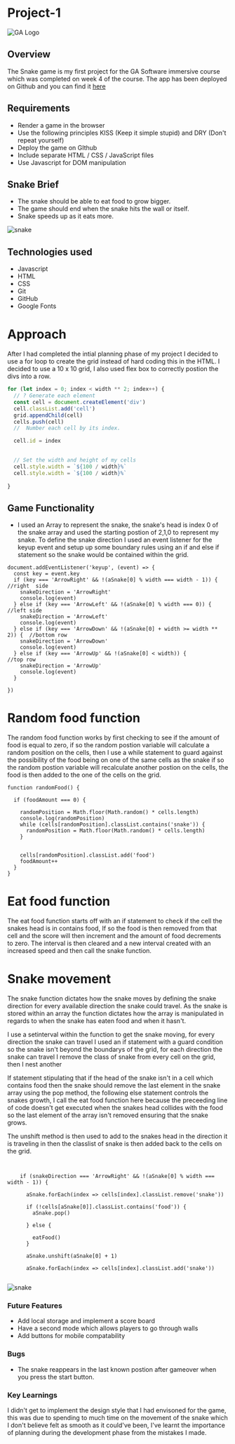 # Project-1
![GA Logo](./project/images/GALogo.png)
## Overview
The Snake game is my first project for the GA Software immersive course which was completed on week 4 of the course.
The app has been deployed on Github and you can find it [here](https://aozzy.github.io/project-1/)


## Requirements
- Render a game in the browser
- Use the following principles KISS (Keep it simple stupid) and DRY (Don't repeat yourself)
- Deploy the game on GIthub
- Include separate HTML / CSS / JavaScript files
- Use Javascript for DOM manipulation

## Snake Brief
- The snake should be able to eat food to grow bigger.
- The game should end when the snake hits the wall or itself.
- Snake speeds up as it eats more.

![snake](./project/images/snake.png)

## Technologies used
- Javascript
- HTML
- CSS
- Git
- GitHub
- Google Fonts


# Approach
After I had completed the intial planning phase of my project I decided to use a for loop to create the grid instead of hard coding this in the HTML.
I decided to use a 10 x 10 grid, I also used flex box to correctly postion the divs into a row. 
```js
for (let index = 0; index < width ** 2; index++) {
  // ? Generate each element
  const cell = document.createElement('div')
  cell.classList.add('cell')
  grid.appendChild(cell)
  cells.push(cell)
  //  Number each cell by its index.

  cell.id = index
  

  // Set the width and height of my cells
  cell.style.width = `${100 / width}%`
  cell.style.width = `${100 / width}%`
  
}
```
## Game Functionality

- I used an Array to represent the snake, the snake's head is index 0 of the snake array and used the starting postion of 2,1,0 to represent my snake.
To define the snake direction I used an event listener for the keyup event and setup up some boundary rules using an if and else if statement so the snake would be contained within the grid.


```
document.addEventListener('keyup', (event) => {
  const key = event.key
  if (key === 'ArrowRight' && !(aSnake[0] % width === width - 1)) {  //right  side
    snakeDirection = 'ArrowRight' 
    console.log(event)
  } else if (key === 'ArrowLeft' && !(aSnake[0] % width === 0)) {    //left side
    snakeDirection = 'ArrowLeft'
    console.log(event)
  } else if (key === 'ArrowDown' && !(aSnake[0] + width >= width ** 2)) {  //bottom row
    snakeDirection = 'ArrowDown'
    console.log(event)
  } else if (key === 'ArrowUp' && !(aSnake[0] < width)) {                  //top row
    snakeDirection = 'ArrowUp'
    console.log(event)
  }

})
```

# Random food function 
The random food function works by first checking to see if the amount of food is equal to zero, if so the random postion variable will
calculate a random position on the cells, then I use a while statement to guard against the possibility of the food being on one of the same cells as the snake if so the random postion variable will recalculate another postion on the cells, the food is then added to the one of the cells on the grid.

```
function randomFood() {

  if (foodAmount === 0) {

    randomPosition = Math.floor(Math.random() * cells.length)
    console.log(randomPosition)
    while (cells[randomPosition].classList.contains('snake')) {
      randomPosition = Math.floor(Math.random() * cells.length)
    }


    cells[randomPosition].classList.add('food')
    foodAmount++
  }
}
```
# Eat food function 

The eat food function starts off with an if statement to check if the cell the snakes head is in contains food, If so the food is then
removed from that cell and the score will then increment and the amount of food decrements to zero. The interval is then cleared and a new interval created 
with an increased speed and then call the snake function. 


# Snake movement

The snake function dictates how the snake moves by defining the snake direction for every available direction the snake could travel. As the snake is stored within an array the function dictates how the array is manipulated in regards to when the snake has eaten food and when it hasn't. 



I use a setinterval within the function to get the snake moving, for every direction the snake can travel I used an if statement with a guard condition so the snake
isn't beyond the boundarys of the grid, for each direction the snake can travel I remove the class of snake from every cell on the grid, then I nest another



If statement stipulating that if the head of the snake isn't in a cell which contains food then the snake should remove the last element in the snake array 
using the pop method, the following else statement  controls the snakes growth, I call the eat food function here because the preceeding line of code doesn't get executed when the snakes head collides with the food so the last element of the array isn't removed ensuring that the snake grows. 



The unshift 
method is then used to add to the snakes head in the direction it is traveling in then the classlist of snake is then added back to the cells on the grid.

```

    
    if (snakeDirection === 'ArrowRight' && !(aSnake[0] % width === width - 1)) {

      aSnake.forEach(index => cells[index].classList.remove('snake'))
        
      if (!cells[aSnake[0]].classList.contains('food')) {
        aSnake.pop()
        
      } else {
        
        eatFood()
      }
      
      aSnake.unshift(aSnake[0] + 1)
      
      aSnake.forEach(index => cells[index].classList.add('snake'))
    
```
![snake](./project/images/snake1.png)

### Future Features

- Add local storage and implement a score board
- Have a second mode which allows players to go through walls
- Add buttons for mobile compatability

### Bugs
- The snake reappears in the last known postion after gameover when you press the start button. 


### Key Learnings

I didn't get to implement the design style that I had envisoned for the game, this was due to spending to much time on the movement of the snake
which I don't believe felt as smooth as it could've been, I've learnt the importance of planning during the development phase from the mistakes I made.
